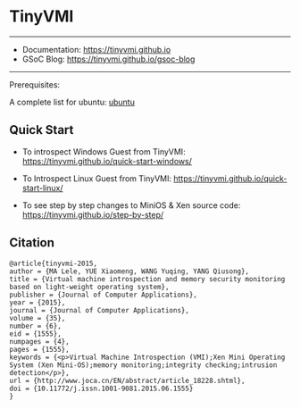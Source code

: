 
# TinyVMI

---

+ Documentation: https://tinyvmi.github.io 
+ GSoC Blog: https://tinyvmi.github.io/gsoc-blog 

---

Prerequisites:

A complete list for ubuntu: [ubuntu](https://gist.github.com/cnlelema/5f14675364a47c6ffa7e34bb6d3ad470)


## Quick Start

+ To introspect Windows Guest from TinyVMI: https://tinyvmi.github.io/quick-start-windows/
+ To Introspect Linux Guest from TinyVMI: https://tinyvmi.github.io/quick-start-linux/

+ To see step by step changes to MiniOS & Xen source code: https://tinyvmi.github.io/step-by-step/

## Citation

```
@article{tinyvmi-2015,
author = {MA Lele, YUE Xiaomeng, WANG Yuqing, YANG Qiusong},
title = {Virtual machine introspection and memory security monitoring based on light-weight operating system},
publisher = {Journal of Computer Applications},
year = {2015},
journal = {Journal of Computer Applications},
volume = {35},
number = {6},
eid = {1555},
numpages = {4},
pages = {1555},
keywords = {<p>Virtual Machine Introspection (VMI);Xen Mini Operating System (Xen Mini-OS);memory monitoring;integrity checking;intrusion detection</p>},
url = {http://www.joca.cn/EN/abstract/article_18228.shtml},
doi = {10.11772/j.issn.1001-9081.2015.06.1555}
}    
```

